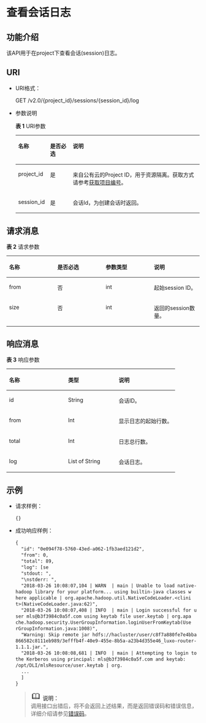 # 查看会话日志<a name="dli_02_0123"></a>

## 功能介绍<a name="zh-cn_topic_0103343301_zh-cn_topic_0102902523_s1f0e4fd3d502405199f36f78e68721aa"></a>

该API用于在project下查看会话\(session\)日志。

## URI<a name="zh-cn_topic_0103343301_zh-cn_topic_0102902523_s9e1b8ec5b57c422a942b19835da7d66e"></a>

-   URI格式：

    GET /v2.0/\{project\_id\}/sessions/\{session\_id\}/log

-   参数说明

    **表 1**  URI参数

    <a name="zh-cn_topic_0103343301_zh-cn_topic_0102902523_zh-cn_topic_0069077803_table60779388"></a>
    <table><thead align="left"><tr id="zh-cn_topic_0103343301_zh-cn_topic_0102902523_zh-cn_topic_0069077803_row61411666"><th class="cellrowborder" valign="top" width="11.881188118811881%" id="mcps1.2.4.1.1"><p id="zh-cn_topic_0103343301_zh-cn_topic_0102902523_a420a62a594f9410eaea229ffc8037a61"><a name="zh-cn_topic_0103343301_zh-cn_topic_0102902523_a420a62a594f9410eaea229ffc8037a61"></a><a name="zh-cn_topic_0103343301_zh-cn_topic_0102902523_a420a62a594f9410eaea229ffc8037a61"></a>名称</p>
    </th>
    <th class="cellrowborder" valign="top" width="12.871287128712872%" id="mcps1.2.4.1.2"><p id="zh-cn_topic_0103343301_zh-cn_topic_0102902523_zh-cn_topic_0069077803_p873025824211"><a name="zh-cn_topic_0103343301_zh-cn_topic_0102902523_zh-cn_topic_0069077803_p873025824211"></a><a name="zh-cn_topic_0103343301_zh-cn_topic_0102902523_zh-cn_topic_0069077803_p873025824211"></a>是否必选</p>
    </th>
    <th class="cellrowborder" valign="top" width="75.24752475247524%" id="mcps1.2.4.1.3"><p id="zh-cn_topic_0103343301_zh-cn_topic_0102902523_a692d3cd97b464aed90ba6d841900a4a5"><a name="zh-cn_topic_0103343301_zh-cn_topic_0102902523_a692d3cd97b464aed90ba6d841900a4a5"></a><a name="zh-cn_topic_0103343301_zh-cn_topic_0102902523_a692d3cd97b464aed90ba6d841900a4a5"></a>说明</p>
    </th>
    </tr>
    </thead>
    <tbody><tr id="zh-cn_topic_0103343301_zh-cn_topic_0102902523_zh-cn_topic_0069077803_row48589216"><td class="cellrowborder" valign="top" width="11.881188118811881%" headers="mcps1.2.4.1.1 "><p id="zh-cn_topic_0103343301_zh-cn_topic_0102902523_zh-cn_topic_0069077803_p43412436"><a name="zh-cn_topic_0103343301_zh-cn_topic_0102902523_zh-cn_topic_0069077803_p43412436"></a><a name="zh-cn_topic_0103343301_zh-cn_topic_0102902523_zh-cn_topic_0069077803_p43412436"></a>project_id</p>
    </td>
    <td class="cellrowborder" valign="top" width="12.871287128712872%" headers="mcps1.2.4.1.2 "><p id="zh-cn_topic_0103343301_zh-cn_topic_0102902523_zh-cn_topic_0069077803_p26746391"><a name="zh-cn_topic_0103343301_zh-cn_topic_0102902523_zh-cn_topic_0069077803_p26746391"></a><a name="zh-cn_topic_0103343301_zh-cn_topic_0102902523_zh-cn_topic_0069077803_p26746391"></a>是</p>
    </td>
    <td class="cellrowborder" valign="top" width="75.24752475247524%" headers="mcps1.2.4.1.3 "><p id="zh-cn_topic_0103343301_zh-cn_topic_0102902523_zh-cn_topic_0069077803_p18974100"><a name="zh-cn_topic_0103343301_zh-cn_topic_0102902523_zh-cn_topic_0069077803_p18974100"></a><a name="zh-cn_topic_0103343301_zh-cn_topic_0102902523_zh-cn_topic_0069077803_p18974100"></a>来自公有云的Project ID，用于资源隔离。获取方式请参考<a href="获取项目编号.md">获取项目编号</a>。</p>
    </td>
    </tr>
    <tr id="zh-cn_topic_0103343301_zh-cn_topic_0102902523_row13611924125310"><td class="cellrowborder" valign="top" width="11.881188118811881%" headers="mcps1.2.4.1.1 "><p id="zh-cn_topic_0103343301_zh-cn_topic_0102902523_p113618246534"><a name="zh-cn_topic_0103343301_zh-cn_topic_0102902523_p113618246534"></a><a name="zh-cn_topic_0103343301_zh-cn_topic_0102902523_p113618246534"></a>session_id</p>
    </td>
    <td class="cellrowborder" valign="top" width="12.871287128712872%" headers="mcps1.2.4.1.2 "><p id="zh-cn_topic_0103343301_zh-cn_topic_0102902523_p14361112495316"><a name="zh-cn_topic_0103343301_zh-cn_topic_0102902523_p14361112495316"></a><a name="zh-cn_topic_0103343301_zh-cn_topic_0102902523_p14361112495316"></a>是</p>
    </td>
    <td class="cellrowborder" valign="top" width="75.24752475247524%" headers="mcps1.2.4.1.3 "><p id="zh-cn_topic_0103343301_zh-cn_topic_0102902523_p1336172413538"><a name="zh-cn_topic_0103343301_zh-cn_topic_0102902523_p1336172413538"></a><a name="zh-cn_topic_0103343301_zh-cn_topic_0102902523_p1336172413538"></a>会话Id，为创建会话时返回。</p>
    </td>
    </tr>
    </tbody>
    </table>


## 请求消息<a name="zh-cn_topic_0103343301_zh-cn_topic_0102902523_section20458182103"></a>

**表 2**  请求参数

<a name="zh-cn_topic_0103343301_zh-cn_topic_0102902523_table1944164663513"></a>
<table><thead align="left"><tr id="zh-cn_topic_0103343301_zh-cn_topic_0102902523_row29441446113518"><th class="cellrowborder" valign="top" width="25%" id="mcps1.2.5.1.1"><p id="zh-cn_topic_0103343301_zh-cn_topic_0102902523_p1935161415364"><a name="zh-cn_topic_0103343301_zh-cn_topic_0102902523_p1935161415364"></a><a name="zh-cn_topic_0103343301_zh-cn_topic_0102902523_p1935161415364"></a>名称</p>
</th>
<th class="cellrowborder" valign="top" width="25%" id="mcps1.2.5.1.2"><p id="zh-cn_topic_0103343301_zh-cn_topic_0102902523_p1036131419366"><a name="zh-cn_topic_0103343301_zh-cn_topic_0102902523_p1036131419366"></a><a name="zh-cn_topic_0103343301_zh-cn_topic_0102902523_p1036131419366"></a>是否必选</p>
</th>
<th class="cellrowborder" valign="top" width="25%" id="mcps1.2.5.1.3"><p id="zh-cn_topic_0103343301_zh-cn_topic_0102902523_p17381114123617"><a name="zh-cn_topic_0103343301_zh-cn_topic_0102902523_p17381114123617"></a><a name="zh-cn_topic_0103343301_zh-cn_topic_0102902523_p17381114123617"></a>参数类型</p>
</th>
<th class="cellrowborder" valign="top" width="25%" id="mcps1.2.5.1.4"><p id="zh-cn_topic_0103343301_zh-cn_topic_0102902523_p1340121413614"><a name="zh-cn_topic_0103343301_zh-cn_topic_0102902523_p1340121413614"></a><a name="zh-cn_topic_0103343301_zh-cn_topic_0102902523_p1340121413614"></a>说明</p>
</th>
</tr>
</thead>
<tbody><tr id="zh-cn_topic_0103343301_zh-cn_topic_0102902523_row1594574623516"><td class="cellrowborder" valign="top" width="25%" headers="mcps1.2.5.1.1 "><p id="zh-cn_topic_0103343301_zh-cn_topic_0102902523_p1999213104360"><a name="zh-cn_topic_0103343301_zh-cn_topic_0102902523_p1999213104360"></a><a name="zh-cn_topic_0103343301_zh-cn_topic_0102902523_p1999213104360"></a>from</p>
</td>
<td class="cellrowborder" valign="top" width="25%" headers="mcps1.2.5.1.2 "><p id="zh-cn_topic_0103343301_zh-cn_topic_0102902523_p499331014362"><a name="zh-cn_topic_0103343301_zh-cn_topic_0102902523_p499331014362"></a><a name="zh-cn_topic_0103343301_zh-cn_topic_0102902523_p499331014362"></a>否</p>
</td>
<td class="cellrowborder" valign="top" width="25%" headers="mcps1.2.5.1.3 "><p id="zh-cn_topic_0103343301_zh-cn_topic_0102902523_p1899581017369"><a name="zh-cn_topic_0103343301_zh-cn_topic_0102902523_p1899581017369"></a><a name="zh-cn_topic_0103343301_zh-cn_topic_0102902523_p1899581017369"></a>int</p>
</td>
<td class="cellrowborder" valign="top" width="25%" headers="mcps1.2.5.1.4 "><p id="zh-cn_topic_0103343301_zh-cn_topic_0102902523_p499641023616"><a name="zh-cn_topic_0103343301_zh-cn_topic_0102902523_p499641023616"></a><a name="zh-cn_topic_0103343301_zh-cn_topic_0102902523_p499641023616"></a>起始session ID。</p>
</td>
</tr>
<tr id="zh-cn_topic_0103343301_zh-cn_topic_0102902523_row816916235181"><td class="cellrowborder" valign="top" width="25%" headers="mcps1.2.5.1.1 "><p id="zh-cn_topic_0103343301_zh-cn_topic_0102902523_p139971610153618"><a name="zh-cn_topic_0103343301_zh-cn_topic_0102902523_p139971610153618"></a><a name="zh-cn_topic_0103343301_zh-cn_topic_0102902523_p139971610153618"></a>size</p>
</td>
<td class="cellrowborder" valign="top" width="25%" headers="mcps1.2.5.1.2 "><p id="zh-cn_topic_0103343301_zh-cn_topic_0102902523_p5998710153618"><a name="zh-cn_topic_0103343301_zh-cn_topic_0102902523_p5998710153618"></a><a name="zh-cn_topic_0103343301_zh-cn_topic_0102902523_p5998710153618"></a>否</p>
</td>
<td class="cellrowborder" valign="top" width="25%" headers="mcps1.2.5.1.3 "><p id="zh-cn_topic_0103343301_zh-cn_topic_0102902523_p299912104368"><a name="zh-cn_topic_0103343301_zh-cn_topic_0102902523_p299912104368"></a><a name="zh-cn_topic_0103343301_zh-cn_topic_0102902523_p299912104368"></a>int</p>
</td>
<td class="cellrowborder" valign="top" width="25%" headers="mcps1.2.5.1.4 "><p id="zh-cn_topic_0103343301_zh-cn_topic_0102902523_p81161113614"><a name="zh-cn_topic_0103343301_zh-cn_topic_0102902523_p81161113614"></a><a name="zh-cn_topic_0103343301_zh-cn_topic_0102902523_p81161113614"></a>返回的session数量。</p>
</td>
</tr>
</tbody>
</table>

## 响应消息<a name="zh-cn_topic_0103343301_zh-cn_topic_0102902523_sd1ecb66580054b2ea403be8b2272a2c7"></a>

**表 3**  响应参数

<a name="zh-cn_topic_0103343301_zh-cn_topic_0102902523_table1391425172812"></a>
<table><thead align="left"><tr id="zh-cn_topic_0103343301_zh-cn_topic_0102902523_row239272520282"><th class="cellrowborder" valign="top" width="35%" id="mcps1.2.4.1.1"><p id="zh-cn_topic_0103343301_zh-cn_topic_0102902523_p73934250283"><a name="zh-cn_topic_0103343301_zh-cn_topic_0102902523_p73934250283"></a><a name="zh-cn_topic_0103343301_zh-cn_topic_0102902523_p73934250283"></a>名称</p>
</th>
<th class="cellrowborder" valign="top" width="30.000000000000004%" id="mcps1.2.4.1.2"><p id="zh-cn_topic_0103343301_zh-cn_topic_0102902523_p93931525182819"><a name="zh-cn_topic_0103343301_zh-cn_topic_0102902523_p93931525182819"></a><a name="zh-cn_topic_0103343301_zh-cn_topic_0102902523_p93931525182819"></a>类型</p>
</th>
<th class="cellrowborder" valign="top" width="35%" id="mcps1.2.4.1.3"><p id="zh-cn_topic_0103343301_zh-cn_topic_0102902523_p339412542814"><a name="zh-cn_topic_0103343301_zh-cn_topic_0102902523_p339412542814"></a><a name="zh-cn_topic_0103343301_zh-cn_topic_0102902523_p339412542814"></a>说明</p>
</th>
</tr>
</thead>
<tbody><tr id="zh-cn_topic_0103343301_zh-cn_topic_0102902523_row1739412572811"><td class="cellrowborder" valign="top" width="35%" headers="mcps1.2.4.1.1 "><p id="zh-cn_topic_0103343301_zh-cn_topic_0102902523_p2039562532819"><a name="zh-cn_topic_0103343301_zh-cn_topic_0102902523_p2039562532819"></a><a name="zh-cn_topic_0103343301_zh-cn_topic_0102902523_p2039562532819"></a>id</p>
</td>
<td class="cellrowborder" valign="top" width="30.000000000000004%" headers="mcps1.2.4.1.2 "><p id="zh-cn_topic_0103343301_zh-cn_topic_0102902523_p73961025122817"><a name="zh-cn_topic_0103343301_zh-cn_topic_0102902523_p73961025122817"></a><a name="zh-cn_topic_0103343301_zh-cn_topic_0102902523_p73961025122817"></a>String</p>
</td>
<td class="cellrowborder" valign="top" width="35%" headers="mcps1.2.4.1.3 "><p id="zh-cn_topic_0103343301_zh-cn_topic_0102902523_p18396142552819"><a name="zh-cn_topic_0103343301_zh-cn_topic_0102902523_p18396142552819"></a><a name="zh-cn_topic_0103343301_zh-cn_topic_0102902523_p18396142552819"></a>会话ID。</p>
</td>
</tr>
<tr id="zh-cn_topic_0103343301_zh-cn_topic_0102902523_row91123152140"><td class="cellrowborder" valign="top" width="35%" headers="mcps1.2.4.1.1 "><p id="zh-cn_topic_0103343301_zh-cn_topic_0102902523_p911391513145"><a name="zh-cn_topic_0103343301_zh-cn_topic_0102902523_p911391513145"></a><a name="zh-cn_topic_0103343301_zh-cn_topic_0102902523_p911391513145"></a>from</p>
</td>
<td class="cellrowborder" valign="top" width="30.000000000000004%" headers="mcps1.2.4.1.2 "><p id="zh-cn_topic_0103343301_zh-cn_topic_0102902523_p3113101511417"><a name="zh-cn_topic_0103343301_zh-cn_topic_0102902523_p3113101511417"></a><a name="zh-cn_topic_0103343301_zh-cn_topic_0102902523_p3113101511417"></a>Int</p>
</td>
<td class="cellrowborder" valign="top" width="35%" headers="mcps1.2.4.1.3 "><p id="zh-cn_topic_0103343301_zh-cn_topic_0102902523_p1211311591418"><a name="zh-cn_topic_0103343301_zh-cn_topic_0102902523_p1211311591418"></a><a name="zh-cn_topic_0103343301_zh-cn_topic_0102902523_p1211311591418"></a>显示日志的起始行数。</p>
</td>
</tr>
<tr id="zh-cn_topic_0103343301_zh-cn_topic_0102902523_row6594151751414"><td class="cellrowborder" valign="top" width="35%" headers="mcps1.2.4.1.1 "><p id="zh-cn_topic_0103343301_zh-cn_topic_0102902523_p25941517121410"><a name="zh-cn_topic_0103343301_zh-cn_topic_0102902523_p25941517121410"></a><a name="zh-cn_topic_0103343301_zh-cn_topic_0102902523_p25941517121410"></a>total</p>
</td>
<td class="cellrowborder" valign="top" width="30.000000000000004%" headers="mcps1.2.4.1.2 "><p id="zh-cn_topic_0103343301_zh-cn_topic_0102902523_p165940177146"><a name="zh-cn_topic_0103343301_zh-cn_topic_0102902523_p165940177146"></a><a name="zh-cn_topic_0103343301_zh-cn_topic_0102902523_p165940177146"></a>Int</p>
</td>
<td class="cellrowborder" valign="top" width="35%" headers="mcps1.2.4.1.3 "><p id="zh-cn_topic_0103343301_zh-cn_topic_0102902523_p9594131711419"><a name="zh-cn_topic_0103343301_zh-cn_topic_0102902523_p9594131711419"></a><a name="zh-cn_topic_0103343301_zh-cn_topic_0102902523_p9594131711419"></a>日志总行数。</p>
</td>
</tr>
<tr id="zh-cn_topic_0103343301_zh-cn_topic_0102902523_row1627241311419"><td class="cellrowborder" valign="top" width="35%" headers="mcps1.2.4.1.1 "><p id="zh-cn_topic_0103343301_zh-cn_topic_0102902523_p9272101310147"><a name="zh-cn_topic_0103343301_zh-cn_topic_0102902523_p9272101310147"></a><a name="zh-cn_topic_0103343301_zh-cn_topic_0102902523_p9272101310147"></a>log</p>
</td>
<td class="cellrowborder" valign="top" width="30.000000000000004%" headers="mcps1.2.4.1.2 "><p id="zh-cn_topic_0103343301_zh-cn_topic_0102902523_p10272171312145"><a name="zh-cn_topic_0103343301_zh-cn_topic_0102902523_p10272171312145"></a><a name="zh-cn_topic_0103343301_zh-cn_topic_0102902523_p10272171312145"></a>List of String</p>
</td>
<td class="cellrowborder" valign="top" width="35%" headers="mcps1.2.4.1.3 "><p id="zh-cn_topic_0103343301_zh-cn_topic_0102902523_p2027281391419"><a name="zh-cn_topic_0103343301_zh-cn_topic_0102902523_p2027281391419"></a><a name="zh-cn_topic_0103343301_zh-cn_topic_0102902523_p2027281391419"></a>会话日志。</p>
</td>
</tr>
</tbody>
</table>

## 示例<a name="zh-cn_topic_0103343301_zh-cn_topic_0102902523_section17446171164041"></a>

-   请求样例：

    ```
    {}
    ```

-   成功响应样例：

    ```
    {
      "id": "0e094f78-5760-43ed-a062-1fb3aed121d2",
      "from": 0,
      "total": 89,
      "log": [se
      "stdout: ",
      "\nstderr: ",
      "2018-03-26 10:08:07,104 | WARN  | main | Unable to load native-  hadoop library for your platform... using builtin-java classes w  here applicable | org.apache.hadoop.util.NativeCodeLoader.<clini  t>(NativeCodeLoader.java:62)",
      "2018-03-26 10:08:07,408 | INFO  | main | Login successful for u  ser mls@b3f3984c0a5f.com using keytab file user.keytab | org.apa  che.hadoop.security.UserGroupInformation.loginUserFromKeytab(Use  rGroupInformation.java:1008)",
      "Warning: Skip remote jar hdfs://hacluster/user/c8f7a880fe7e4bba  866582c8111eb989/3efffb4f-40e9-455e-8b5a-a23b4d355e46_luxo-router-1.1.1.jar.",
      "2018-03-26 10:08:08,681 | INFO  | main | Attempting to login to   the Kerberos using principal: mls@b3f3984c0a5f.com and keytab:   /opt/DLI/mlsResource/user.keytab | org.
      ...
      ]
    }
    ```

    >![](public_sys-resources/icon-note.gif) **说明：**   
    >调用接口出错后，将不会返回上述结果，而是返回错误码和错误信息，详细介绍请参见[错误码](错误码.md)。  


